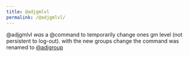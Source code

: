```yaml
---
title: @adjgmlvl
permalink: /@adjgmlvl/
---
```


@adjgmlvl *was* a @command to temporarily change ones gm level (not persistent to log-out).
with the new groups change the command was renamed to [@adjgroup](/@adjgroup "wikilink")